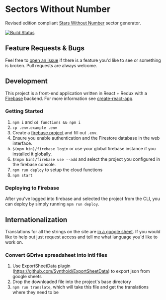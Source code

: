 # Sectors Without Number

Revised edition compliant [Stars Without Number](http://www.sinenomine-pub.com/?page_id=395) sector generator.

[![Build Status](https://travis-ci.org/mpigsley/sectors-without-number.svg?branch=master)](https://travis-ci.org/mpigsley/sectors-without-number)

## Feature Requests & Bugs

Feel free to [open an issue](https://github.com/mpigsley/sectors-without-number/issues/new) if there is a feature you'd like to see or something is broken. Pull requests are always welcome.

## Development

This project is a front-end application written in React + Redux with a [Firebase](https://firebase.google.com/) backend. For more information see [create-react-app](https://github.com/facebookincubator/create-react-app).

### Getting Started

1.  `npm i` and `cd functions && npm i`
2.  `cp .env.example .env`
3.  Create a [firebase project](https://console.firebase.google.com/) and fill out `.env`.
4.  Ensure you enable authentication and the Firestore database in the web interface.
5.  `$(npm bin)/firebase login` or use your global firebase instance if you installed it globally.
6.  `$(npm bin)/firebase use --add` and select the project you configured in the firebase console.
7.  `npm run deploy` to setup the cloud functions
8.  `npm start`

### Deploying to Firebase

After you've logged into firebase and selected the project from the CLI, you can deploy by simply running `npm run deploy`.

## Internationalization

Translations for all the strings on the site are [in a google sheet](https://docs.google.com/spreadsheets/d/162lUcFa6cZdEy3hHQGqMRlgHNhTTL-szWexLtdpLllY/edit?usp=sharing). If you would like to help out just request access and tell me what language you'd like to work on.

### Convert GDrive spreadsheet into intl files

1.  Use ExportSheetData plugin (https://github.com/Synthoid/ExportSheetData) to export json from google sheets
2.  Drop the downloaded file into the project's base directory
3.  `npm run translate`, which will take this file and get the translations where they need to be
